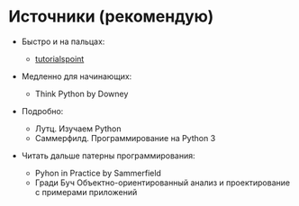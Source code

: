 # Источники (рекомендую)

* Быстро и на пальцах:
  * [tutorialspoint](https://www.tutorialspoint.com/python/python_classes_objects.htm)
  
* Медленно для начинающих:
  * Think Python by Downey

* Подробно:
  * Лутц. Изучаем Python
  * Саммерфилд. Программирование на Python 3

* Читать дальше патерны программирования:
  * Pyhon in Practice by Sammerfield
  * Гради Буч Объектно-ориентированный анализ и проектирование с примерами приложений